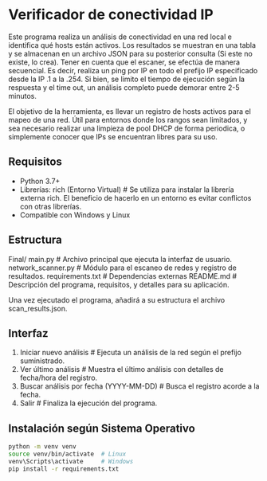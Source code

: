 # Verificador de conectividad IP

Este programa realiza un análisis de conectividad en una red local e identifica qué hosts están activos. Los resultados se muestran en una tabla y se almacenan en un archivo JSON para su posterior consulta (Si este no existe, lo crea). Tener en cuenta que el escaner, se efectúa de manera secuencial. Es decir, realiza un ping por IP en todo el prefijo IP especificado desde la IP .1 a la .254. Si bien, se limito el tiempo de ejecución según la respuesta y el time out, un análisis completo puede demorar entre 2-5 minutos.

El objetivo de la herramienta, es llevar un registro de hosts activos para el mapeo de una red. Útíl para entornos donde los rangos sean limitados, y sea necesario realizar una limpieza de pool DHCP de forma periodica, o simplemente conocer que IPs se encuentran libres para su uso.

## Requisitos

- Python 3.7+
- Librerías: rich (Entorno Virtual)     # Se utiliza para instalar la librería externa rich. El beneficio de hacerlo en un entorno es evitar conflictos con otras librerías.
- Compatible con Windows y Linux

## Estructura

Final/
main.py                # Archivo principal que ejecuta la interfaz de usuario.
network_scanner.py     # Módulo para el escaneo de redes y registro de resultados.
requirements.txt       # Dependencias externas
README.md              # Descripción del programa, requisitos, y detalles para su aplicación.

Una vez ejecutado el programa, añadirá a su estructura el archivo scan_results.json.

## Interfaz
1. Iniciar nuevo análisis                   # Ejecuta un análisis de la red según el prefijo suministrado.
2. Ver último análisis                      # Muestra el último análisis con detalles de fecha/hora del registro.
3. Buscar análisis por fecha (YYYY-MM-DD)   # Busca el registro acorde a la fecha.
4. Salir                                    # Finaliza la ejecución del programa.

## Instalación según Sistema Operativo

```bash
python -m venv venv
source venv/bin/activate  # Linux
venv\Scripts\activate     # Windows
pip install -r requirements.txt
